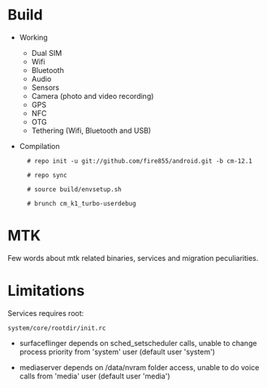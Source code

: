 # Build

* Working
  * Dual SIM
  * Wifi
  * Bluetooth
  * Audio
  * Sensors
  * Camera (photo and video recording)
  * GPS
  * NFC
  * OTG
  * Tethering (Wifi, Bluetooth and USB)

* Compilation

        # repo init -u git://github.com/fire855/android.git -b cm-12.1
        
        # repo sync
        
        # source build/envsetup.sh
        
        # brunch cm_k1_turbo-userdebug

# MTK

Few words about mtk related binaries, services and migration peculiarities.

# Limitations

Services requires root:

`system/core/rootdir/init.rc`

  * surfaceflinger depends on sched_setscheduler calls, unable to change process priority from 'system' user (default user 'system')

  * mediaserver depends on /data/nvram folder access, unable to do voice calls from 'media' user (default user 'media')
